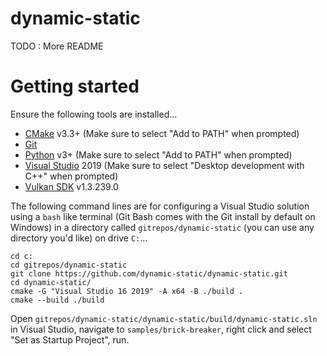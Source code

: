 
# dynamic-static

TODO : More README

# Getting started

Ensure the following tools are installed...
 - [CMake](https://cmake.org/download/) v3.3+ (Make sure to select "Add to PATH" when prompted)
 - [Git](https://git-scm.com/)
 - [Python](https://www.python.org/downloads/) v3+ (Make sure to select "Add to PATH" when prompted)
 - [Visual Studio](https://visualstudio.microsoft.com/vs/community/) 2019 (Make sure to select "Desktop development with C++" when prompted)
 - [Vulkan SDK](https://vulkan.lunarg.com/sdk/home) v1.3.239.0

The following command lines are for configuring a Visual Studio solution using a  `bash` like terminal (Git Bash comes with the Git install by default on Windows) in a directory called `gitrepos/dynamic-static` (you can use any directory you'd like) on drive `C:`...
```
cd c:
cd gitrepos/dynamic-static
git clone https://github.com/dynamic-static/dynamic-static.git
cd dynamic-static/
cmake -G "Visual Studio 16 2019" -A x64 -B ./build .
cmake --build ./build
```
Open `gitrepos/dynamic-static/dynamic-static/build/dynamic-static.sln` in Visual Studio, navigate to `samples/brick-breaker`, right click and select "Set as Startup Project", run.
